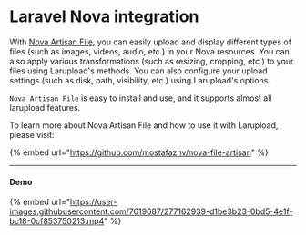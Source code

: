 # Laravel Nova integration

With [Nova Artisan File](https://github.com/mostafaznv/nova-file-artisan), you can easily upload and display different types of files (such as images, videos, audio, etc.) in your Nova resources. You can also apply various transformations (such as resizing, cropping, etc.) to your files using Larupload's methods. You can also configure your upload settings (such as disk, path, visibility, etc.) using Larupload's options.

`Nova Artisan File` is easy to install and use, and it supports almost all larupload features.

To learn more about Nova Artisan File and how to use it with Larupload, please visit:

{% embed url="https://github.com/mostafaznv/nova-file-artisan" %}

***

#### Demo

{% embed url="https://user-images.githubusercontent.com/7619687/277162939-d1be3b23-0bd5-4e1f-bc18-0cf853750213.mp4" %}
